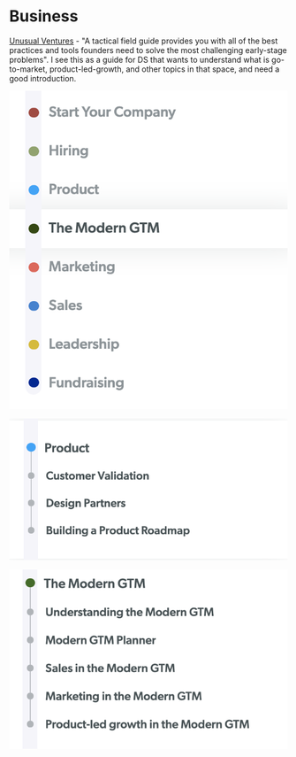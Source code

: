 # Business

[Unusual Ventures](https://www.field-guide.unusual.vc/) - "A tactical field guide provides you with all of the best practices and tools founders need to solve the most challenging early-stage problems". I see this as a guide for DS that wants to understand what is go-to-market, product-led-growth, and other topics in that space, and need a good introduction.

![Unusual Ventures Field guide Index](../.gitbook/assets/image%20%288%29.png)

![Unusual Ventures Product Field guide ](../.gitbook/assets/image%20%2810%29.png)

![Unusual Ventures Modern GTM Field guide](../.gitbook/assets/image%20%287%29.png)

